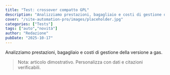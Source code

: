 ```yaml
---
title: "Test: crossover compatto GPL"
description: "Analizziamo prestazioni, bagagliaio e costi di gestione della versione a gas."
cover: "/site-automation-pro/images/placeholder.jpg"
categories: ["Tests"]
tags: ["auto","novità"]
author: "Redazione"
pubDate: "2025-10-17"
---
```


Analizziamo prestazioni, bagagliaio e costi di gestione della versione a gas.

> Nota: articolo dimostrativo. Personalizza con dati e citazioni verificabili.
